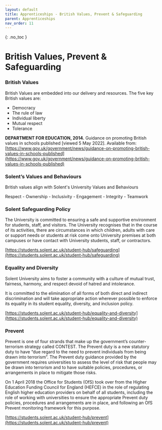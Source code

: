 ```yaml
---
layout: default
title: Apprenticeships - British Values, Prevent & Safeguarding
parent: Apprenticeships
nav_order: 11
---
```


{: .no_toc }

# British Values, Prevent  & Safeguarding

### British Values

British Values are embedded into our delivery and resources. The five key British values are:

* Democracy
* The rule of law
* Individual liberty
* Mutual respect
* Tolerance

**DEPARTMENT FOR EDUCATION, 2014.** Guidance on promoting British values in schools published [viewed 5 May 2022]. Available from: [https://www.gov.uk/government/news/guidance-on-promoting-british-values-in-schools-published](https://www.gov.uk/government/news/guidance-on-promoting-british-values-in-schools-published)


### Solent’s Values and Behaviours

British values align with Solent's University Values and Behaviours

Respect - Ownership - Inclusivity - Engagement - Integrity - Teamwork

### Solent Safeguarding Policy

The University is committed to ensuring a safe and supportive environment for students, staff, and visitors. The University recognises that in the course of its activities, there are circumstances in which children, adults with care or support needs or students at risk come onto University premises at both campuses or have contact with University students, staff, or contractors.

[https://students.solent.ac.uk/student-hub/safeguarding](https://students.solent.ac.uk/student-hub/safeguarding)

### Equality and Diversity

Solent University aims to foster a community with a culture of mutual trust, fairness, harmony, and respect devoid of hatred and intolerance.

It is committed to the elimination of all forms of both direct and indirect discrimination and will take appropriate action wherever possible to enforce its equality in its student equality, diversity, and inclusion policy.

[https://students.solent.ac.uk/student-hub/equality-and-diversity](https://students.solent.ac.uk/student-hub/equality-and-diversity)

### Prevent

Prevent is one of four strands that make up the government’s counter-terrorism strategy called CONTEST. The Prevent duty is a new statutory duty to have “due regard to the need to prevent individuals from being drawn into terrorism”. The Prevent duty guidance provided by the government requires universities to assess the level of risk that people may be drawn into terrorism and to have suitable policies, procedures, or arrangements in place to mitigate those risks.

On 1 April 2018 the Office for Students (OfS) took over from the Higher Education Funding Council for England (HEFCE) in the role of regulating English higher education providers on behalf of all students, including the role of working with universities to ensure the appropriate Prevent duty policies, procedures and arrangements are in place, and following an OfS Prevent monitoring framework for this purpose.

[https://students.solent.ac.uk/student-hub/prevent](https://students.solent.ac.uk/student-hub/prevent)

